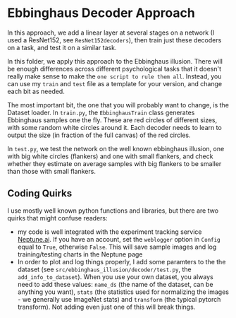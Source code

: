 # Ebbinghaus Decoder Approach
In this approach, we add a linear layer at several stages on a network (I used a ResNet152, see `ResNet152decoders`), then train just these decoders on a task, and test it on a similar task.

In this folder, we apply this approach to the Ebbinghaus illusion. There will be enough differences across different psychological tasks that it doesn't really make sense to make the `one script to rule them all`. Instead, you can use my `train` and `test` file as a template for your version, and change each bit as needed.

The most important bit, the one that you will probably want to change, is the Dataset loader. In `train.py`, the `EbbinghausTrain` class generates Ebbinghaus samples one the fly. These are red circles of different sizes, with some random white circles around it. Each decoder needs to learn to output the size (in fraction of the full canvas) of the red circles.

In `test.py`, we test the network on the well known ebbinghaus illusion, one with big white circles (flankers) and one with small flankers, and check whether they estimate on average samples with big flankers to be smaller than those with small flankers. 


## Coding Quirks
I use mostly well known python functions and libraries, but there are two quirks that might confuse readers:
- my code is well integrated with the experiment tracking service [Neptune.ai](www.neptune.ai). If you have an account, set the `weblogger` option in `Config` equal to `True`, otherwise `False`. This will save sample images and log training/testing charts in the Neptune page
- In order to plot and log things properly, I add some paramters to the the dataset (see `src/ebbinghaus_illusion/decoder/test.py`, the `add_info_to_dataset`). When you use your own dataset, you always need to add these values: `name_ds` (the name of the dataset, can be anything you want), `stats` (the statistics used for normalizing the images - we generally use ImageNet stats) and `transform` (the typical pytorch transform). Not adding even just one of this will break things. 








